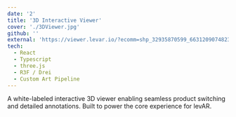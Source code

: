 ```yaml
---
date: '2'
title: '3D Interactive Viewer'
cover: './3DViewer.jpg'
github: ''
external: 'https://viewer.levar.io/?ecomm=shp_32935870599_6631209074823_39594167074951&origin=external'
tech:
  - React
  - Typescript
  - three.js
  - R3F / Drei
  - Custom Art Pipeline
---
```


A white-labeled interactive 3D viewer enabling seamless product switching and detailed annotations. Built to power the core experience for levAR.
